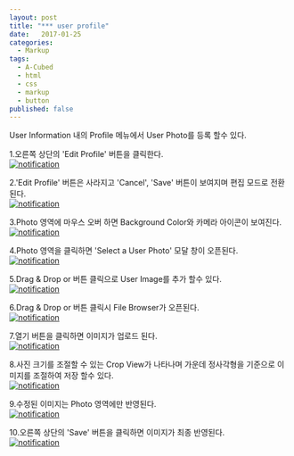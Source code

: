 ```yaml
---
layout: post
title: "*** user profile"
date:   2017-01-25
categories:
  - Markup
tags:
  - A-Cubed
  - html
  - css
  - markup
  - button
published: false
---
```


User Information 내의 Profile 메뉴에서 User Photo를 등록 할수 있다.

1.오른쪽 상단의 'Edit Profile' 버튼을 클릭한다.
<br>
<a href="{{ site.url }}/images/works/20170125/image-1.jpg"><img src="{{ site.url }}/images/works/20170125/image-1.jpg" alt="notification"></a>
<br>

2.'Edit Profile' 버튼은 사라지고 'Cancel', 'Save' 버튼이 보여지며 편집 모드로 전환된다.
<br>
<a href="{{ site.url }}/images/works/20170125/image-2.jpg"><img src="{{ site.url }}/images/works/20170125/image-2.jpg" alt="notification"></a>
<br>

3.Photo 영역에 마우스 오버 하면 Background Color와 카메라 아이콘이 보여진다.
<br>
<a href="{{ site.url }}/images/works/20170125/image-3.jpg"><img src="{{ site.url }}/images/works/20170125/image-3.jpg" alt="notification"></a>
<br>

4.Photo 영역을 클릭하면 'Select a User Photo' 모달 창이 오픈된다.
<br>
<a href="{{ site.url }}/images/works/20170125/image-4.jpg"><img src="{{ site.url }}/images/works/20170125/image-4.jpg" alt="notification"></a>
<br>

5.Drag & Drop or 버튼 클릭으로 User Image를 추가 할수 있다.
<br>
<a href="{{ site.url }}/images/works/20170125/image-5.jpg"><img src="{{ site.url }}/images/works/20170125/image-5.jpg" alt="notification"></a>
<br>

6.Drag & Drop or 버튼 클릭시 File Browser가 오픈된다.
<br>
<a href="{{ site.url }}/images/works/20170125/image-6.jpg"><img src="{{ site.url }}/images/works/20170125/image-6.jpg" alt="notification"></a>
<br>

7.열기 버튼을 클릭하면 이미지가 업로드 된다.
<br>
<a href="{{ site.url }}/images/works/20170125/image-7.jpg"><img src="{{ site.url }}/images/works/20170125/image-7.jpg" alt="notification"></a>
<br>

8.사진 크기를 조절할 수 있는 Crop View가 나타나며 가운데 정사각형을 기준으로 이미지를 조절하여 저장 할수 있다.
<br>
<a href="{{ site.url }}/images/works/20170125/image-8.jpg"><img src="{{ site.url }}/images/works/20170125/image-8.jpg" alt="notification"></a>
<br>

9.수정된 이미지는 Photo 영역에만 반영된다.
<br>
<a href="{{ site.url }}/images/works/20170125/image-9.jpg"><img src="{{ site.url }}/images/works/20170125/image-9.jpg" alt="notification"></a>
<br>

10.오른쪽 상단의 'Save' 버튼을 클릭하면 이미지가 최종 반영된다.
<br>
<a href="{{ site.url }}/images/works/20170125/image-10.jpg"><img src="{{ site.url }}/images/works/20170125/image-10.jpg" alt="notification"></a>
